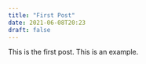 ```yaml
---
title: "First Post"
date: 2021-06-08T20:23
draft: false
---
```


This is the first post. This is an example.
